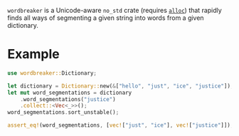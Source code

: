 `wordbreaker` is a Unicode-aware `no_std` crate (requires [`alloc`](alloc)) that rapidly
finds all ways of segmenting a given string into words from a given dictionary.

# Example

```rust
use wordbreaker::Dictionary;

let dictionary = Dictionary::new(&["hello", "just", "ice", "justice"]);
let mut word_segmentations = dictionary
    .word_segmentations("justice")
    .collect::<Vec<_>>();
word_segmentations.sort_unstable();

assert_eq!(word_segmentations, [vec!["just", "ice"], vec!["justice"]]);
```
